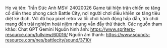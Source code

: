 Họ và tên: Trần Đức Anh
MSV: 24020026
Game tái hiện trận chiến xe tăng cổ điển theo phong cách Battle City, nơi người chơi điều khiển xe tăng tiêu diệt kẻ địch. Với đồ họa pixel retro và lối chơi hành động hấp dẫn, trò chơi mang đến trải nghiệm hoài niệm nhưng vẫn đầy thử thách.
Các nguồn tham khảo:
Chat GPT
Gemini
Nguồn hình ảnh:
https://www.spriters-resource.com/fullview/60016/
Nguồn âm thanh:
https://www.sounds-resource.com/nes/battlecity/sound/3710/


 
